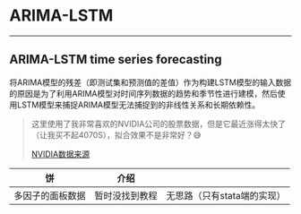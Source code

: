 # ARIMA-LSTM
---
## ARIMA-LSTM time series forecasting

将ARIMA模型的残差（即测试集和预测值的差值）作为构建LSTM模型的输入数据的原因是为了利用ARIMA模型对时间序列数据的趋势和季节性进行建模，然后使用LSTM模型来捕捉ARIMA模型无法捕捉到的非线性关系和长期依赖性。
>这里使用了我非常喜欢的NVIDIA公司的股票数据，但是它最近涨得太快了（让我买不起4070S），拟合效果不是非常好？😅
>
>[NVIDIA数据来源](https://finance.yahoo.com/quote/NVDA/history?period1=1552780800&period2=1710633600&interval=1d&filter=history&frequency=1d&includeAdjustedClose=true)

| 饼 | 介绍 |   |
|----|-----|---|
| 多因子的面板数据 | 暂时没找到教程 | 无思路（只有stata端的实现） |
